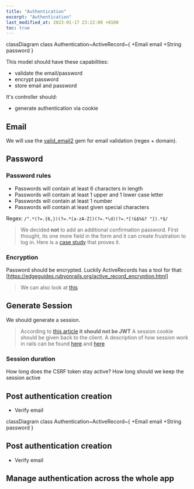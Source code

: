 ```yaml
---
title: "Authentication"
excerpt: "Authentication"
last_modified_at: 2023-01-17 23:22:00 +0100
toc: true
---
```

<script src="/assets/js/mermaid.min.js"></script>

<div class="mermaid">
classDiagram
  class Authentication~ActiveRecord~{
    +Email email
    +String password
  }
</div>

This model should have these capabilities:
- validate the email/password
- encrypt password
- store email and password

It's controller should:
- generate authentication via cookie

## Email

We will use the [valid_email2](https://github.com/micke/valid_email2) gem for email validation (regex + domain).

## Password

### Password rules

- Passwords will contain at least 6 characters in length
- Passwords will contain at least 1 upper and 1 lower case letter
- Passwords will contain at least 1 number
- Passwords will contain at least given special characters 

Regex: `/^.*(?=.{6,})(?=.*[a-zA-Z])(?=.*\d)(?=.*[!&$%&? "]).*$/`

> We decided __not__ to add an additional confirmation password.
First thought, its one more field in the form and it can create frustration to log in. 
> Here is a [case study](https://www.zuko.io/blog/should-you-use-confirm-password-on-your-forms-and-websites-case-study) that proves it.

### Encryption

Password should be encrypted.
Luckily ActiveRecords has a tool for that: [https://edgeguides.rubyonrails.org/active_record_encryption.html]
> We can also look at [this](https://api.rubyonrails.org/v6.0.3.2/classes/ActiveSupport/MessageEncryptor.html)

## Generate Session

We should generate a session.
> According to [this article](https://blog.logrocket.com/jwt-authentication-best-practices/#whyyoushouldnt) __it should not be JWT__
A session cookie should be given back to the client.
A description of how session work in rails can be found [here](https://guides.rubyonrails.org/action_controller_overview.html#session) and [here](https://guides.rubyonrails.org/security.html#what-are-sessions-questionmark)

### Session duration

How long does the CSRF token stay active?
How long should we keep the session active

## Post authentication creation

- Verify email

<div class="mermaid">
classDiagram
  class Authentication~ActiveRecord~{
    +Email email
    +String password
  }
</div>

## Post authentication creation

- Verify email

## Manage authentication across the whole app